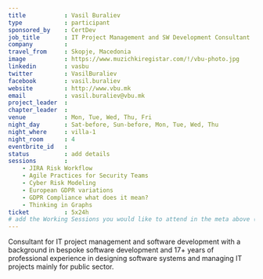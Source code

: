 ```yaml
---
title           : Vasil Buraliev
type            : participant
sponsored_by    : CertDev
job_title       : IT Project Management and SW Development Consultant
company         :
travel_from     : Skopje, Macedonia
image           : https://www.muzichkiregistar.com/!/vbu-photo.jpg
linkedin        : vasbu
twitter         : VasilBuraliev
facebook        : vasil.buraliev
website         : http://www.vbu.mk
email           : vasil.buraliev@vbu.mk
project_leader  :
chapter_leader  :
venue           : Mon, Tue, Wed, Thu, Fri
night_day       : Sat-before, Sun-before, Mon, Tue, Wed, Thu
night_where     : villa-1
night_room      : 4
eventbrite_id   :
status          : add details
sessions        :
    - JIRA Risk Workflow
    - Agile Practices for Security Teams
    - Cyber Risk Modeling
    - European GDPR variations
    - GDPR Compliance what does it mean?
    - Thinking in Graphs
ticket          : 5x24h
# add the Working Sessions you would like to attend in the meta above (use the session's title) e.g. sessions (one per line): -Security Playbooks Diagrams -Hackathon Daily Sessions
---
```


Consultant for IT project management and software development with a background in bespoke software development and 17+ years of professional experience in designing software systems and managing IT projects mainly for public sector.
